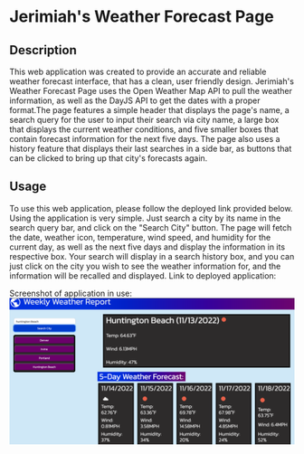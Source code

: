 # Jerimiah's Weather Forecast Page

## Description

This web application was created to provide an accurate and reliable weather forecast interface, that has a clean, user friendly design. Jerimiah's Weather Forecast Page uses the Open Weather Map API to pull the weather information, as well as the DayJS API to get the dates with a proper format.The page features a simple header that displays the page's name, a search query for the user to input their search via city name, a large box that displays the current weather conditions, and five smaller boxes that contain forecast information for the next five days. The page also uses a history feature that displays their last searches in a side bar, as buttons that can be clicked to bring up that city's forecasts again.

## Usage

To use this web application, please follow the deployed link provided below. Using the application is very simple. Just search a city by its name in the search query bar, and click on the "Search City" button. The page will fetch the date, weather icon, temperature, wind speed, and humidity for the current day, as well as the next five days and display the information in its respective box. Your search will display in a search history box, and you can just click on the city you wish to see the weather information for, and the information will be recalled and displayed.
Link to deployed application:

Screenshot of application in use:
![](images/Screen%20Shot%202022-11-13%20at%2012.47.31%20PM.png)
